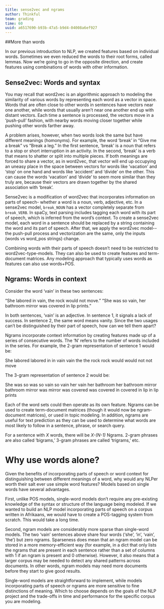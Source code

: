 ```yaml
---
title: sense2vec and ngrams
author: Thinkful
team: grading
time: 60
uuid: a6517690-b93b-47a5-b9d4-04008a6ef927
---
```


##More than words

In our previous introduction to NLP, we created features based on individual words.  Sometimes we even reduced the words to their root forms, called lemmas.  Now we’re going to go in the opposite direction, and create features using combinations of words with other information.  

## Sense2vec: Words and syntax

You may recall that word2vec is an algorithmic approach to modeling the similarity of various words by representing each word as a vector in space.  Words that are often close to other words in sentences have vectors near one another, while words that usually aren’t near one another end up with distant vectors.  Each time a sentence is processed, the vectors move in a ‘push-pull’ fashion, with nearby words moving closer together while pushing other words farther away.

A problem arises, however, when two words look the same but have different meanings (homonyms).  For example, the word ‘break’ in “Give me a break” vs “Break a leg.”  In the first sentence, ‘break’ is a noun that refers to a stop or short interruption in an activity.  In the second, ‘break’ is a verb that means to shatter or split into multiple pieces.  If both meanings are forced to share a vector, as in word2vec, that vector will end up occupying an uneasy place in the space between vectors for words like ‘vacation’ and ‘stop’ on one hand and words like ‘accident’ and ‘divide’ on the other.  This can cause the words ‘vacation’ and ‘divide’ to seem more similar than they truly are, because their vectors are drawn together by the shared association with ‘break’.

Sense2vec is a modification of word2vec that incorporates information on parts of speech- whether a word is a noun, verb, adjective, etc.  In a sense2vec model, `break_NOUN` has a vector completely separate from `break_VERB`.  In spaCy, text parsing includes tagging each word with its part of speech, which is inferred from the word’s context.  To create a sense2vec model, each word in a sentence should be replaced by a string containing the word and its part of speech.  After that, we apply the word2vec model-- the push-pull process and vectorization are the same, only the inputs (words vs word_pos strings) change.

Combining words with their parts of speech doesn’t need to be restricted to word2vec-type-models.  They can also be used to create features and term-document matrices.  Any modeling approach that typically uses words as features can also use words+POS.

## Ngrams: Words in context

Consider the word ‘vain’ in these two sentences:

“She labored in vain, the rock would not move.”
“She was so vain, her bathroom mirror was covered in lip prints.”

In both sentences, ‘vain’ is an adjective.  In sentence 1, it signals a lack of success.  In sentence 2, the same word means vanity.  Since the two usages can’t be distinguished by their part of speech, how can we tell them apart?  

Ngrams incorporate context information by creating features made up of a series of consecutive words.  The ‘N’ refers to the number of words included in the series.  For example, the 2-gram representation of sentence 1 would be:

She labored
labored in
in vain
vain the
the rock
rock would
would not
not move

The 3-gram representation of sentence 2 would be:

She was so
was so vain
so vain her
vain her bathroom
her bathroom mirror
bathroom mirror was
mirror was covered
was covered in
covered in lip
in lip prints

Each of the word sets could then operate as its own feature.  Ngrams can be used to create term-document matrices (though it would now be ngram-document matrices), or used in topic modeling.  In addition, ngrams are useful for text prediction as they can be used to determine what words are most likely to follow in a sentence, phrase, or search query.  

For a sentence with *X* words, there will be *X-(N-1)* Ngrams.  2-gram phrases are also called ‘bigrams,’ 3-gram phrases are called ‘trigrams,’ etc.

# Why use words alone?

Given the benefits of incorporating parts of speech or word context for distinguishing between different meanings of a word, why would any NLPer worth their salt ever use simple word features?  Models based on single words have several advantages.  

First, unlike POS models, single-word models don’t require any pre-existing knowledge of the syntax or structure of the language being modeled.  If we wanted to build an NLP model incorporating parts of speech on a corpus written in Afrikaans, we would have to create a POS-tagging system from scratch.  This would take a long time.

Second, ngram models are considerably more sparse than single-word models.  The two ‘vain’ sentences above share four words (‘she’, ‘in’, ‘vain’, ‘the’) but zero ngrams.  Sparseness does mean that an ngram model can be stored in a more memory-efficient way (for example, in a dict that only lists the ngrams that are present in each sentence rather than a set of columns with 1 if an ngram is present and 0 otherwise).  However, it also means that a larger corpus may be needed to detect any shared patterns across documents.  In other words, ngram models may need more documents before they start to give good results.

Single-word models are straightforward to implement, while models incorporating parts of speech or ngrams are more sensitive to fine distinctions of meaning.  Which to choose depends on the goals of the NLP project and the trade-offs in time and performance for the specific corpus you are modeling.